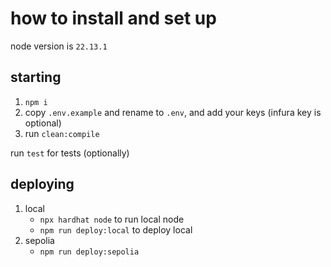 # how to install and set up
node version is `22.13.1`

## starting
1. `npm i`
2. copy `.env.example` and rename to `.env`, and add your keys (infura key is optional)
3. run `clean:compile`

run `test` for tests (optionally)

## deploying
1. local
   - `npx hardhat node` to run local node
   - `npm run deploy:local` to deploy local
2. sepolia
   - `npm run deploy:sepolia`

